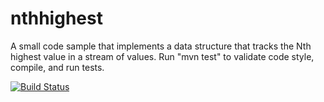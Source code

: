 # nthhighest
A small code sample that implements a data structure that tracks the Nth highest value in a stream of values.  Run "mvn test" to validate code style, compile, and run tests.

[![Build Status](https://travis-ci.org/vermasque/nthhighest.svg?branch=master)](https://travis-ci.org/vermasque/nthhighest)

